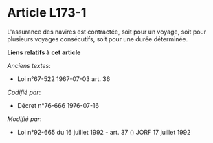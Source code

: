 # Article L173-1

L'assurance des navires est contractée, soit pour un voyage, soit pour plusieurs voyages consécutifs, soit pour une durée
déterminée.

**Liens relatifs à cet article**

_Anciens textes_:

  - Loi n°67-522 1967-07-03 art. 36

_Codifié par_:

  - Décret n°76-666 1976-07-16

_Modifié par_:

  - Loi n°92-665 du 16 juillet 1992 - art. 37 () JORF 17 juillet 1992
